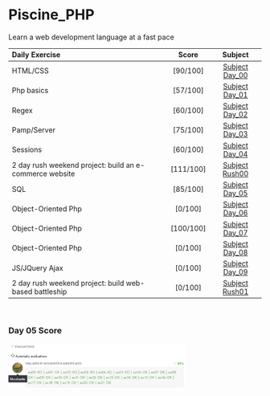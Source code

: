 # Piscine_PHP
Learn a web development language at a fast pace

| Daily Exercise | Score | Subject| 
| :- | :-: | :-: |
| HTML/CSS      | [90/100] | [Subject Day_00] |
| Php basics    | [57/100] | [Subject Day_01] |
| Regex         | [60/100] | [Subject Day_02] |
| Pamp/Server   | [75/100] | [Subject Day_03] |
| Sessions      | [60/100] | [Subject Day_04] |
| 2 day rush weekend project: build an e-commerce website | [111/100] | [Subject Rush00] |
| SQL           | [85/100] | [Subject Day_05] |
| Object-Oriented Php | [0/100] | [Subject Day_06] |
| Object-Oriented Php | [100/100] | [Subject Day_07] |
| Object-Oriented Php | [0/100] | [Subject Day_08] |
| JS/JQuery Ajax | [0/100]| [Subject Day_09] |
| 2 day rush weekend project: build web-based battleship | [0/100] | [Subject Rush01] |

<br>

### Day 05 Score
<img src="https://github.com/rpeepz/Piscine_PHP/blob/master/d05/resources/Screen%20Shot%202019-12-10%20at%2011.53.34%20PM.png?raw=true" title="Score" width=70%/>

[Subject Day_00]: https://github.com/rpeepz/Piscine_PHP/blob/master/pdf/d00.en.pdf "HTML-CSS"
[Subject Day_01]: https://github.com/rpeepz/Piscine_PHP/blob/master/pdf/d01.en.pdf "PHP"
[Subject Day_02]: https://github.com/rpeepz/Piscine_PHP/blob/master/pdf/d02.en.pdf "Regex"
[Subject Day_03]: https://github.com/rpeepz/Piscine_PHP/blob/master/pdf/d03.en.pdf "PHP-MAMP"
[Subject Day_04]: https://github.com/rpeepz/Piscine_PHP/blob/master/pdf/d04.en.pdf "SESSIONS"
[Subject Day_05]: https://github.com/rpeepz/Piscine_PHP/blob/master/pdf/d05.en.pdf "SQL"
[Subject Day_06]: https://github.com/rpeepz/Piscine_PHP/blob/master/pdf/d06.en.pdf "PHP_OBJECT"
[Subject Day_07]: https://github.com/rpeepz/Piscine_PHP/blob/master/pdf/d07.en.pdf "PHP_OBJECT"
[Subject Day_08]: https://github.com/rpeepz/Piscine_PHP/blob/master/pdf/d08.en.pdf "PHP_OBJECT"
[Subject Day_09]: https://github.com/rpeepz/Piscine_PHP/blob/master/pdf/d09.en.pdf "JS_JQUERY"
[Subject Rush00]: https://github.com/rpeepz/Piscine_PHP/blob/master/pdf/rush00.en.pdf "E-COMMERCE"
[Subject Rush01]: https://github.com/rpeepz/Piscine_PHP/blob/master/pdf/rush01.en.pdf "STAR-WARS"
